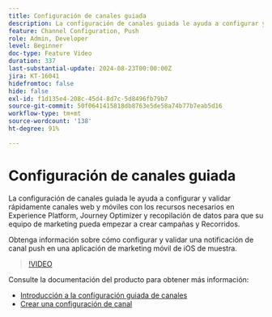 ```yaml
---
title: Configuración de canales guiada
description: La configuración de canales guiada le ayuda a configurar y validar rápidamente canales web y móviles con los recursos necesarios en Experience Platform, Journey Optimizer y recopilación de datos para que su equipo de marketing pueda empezar a crear campañas y recorridos. Obtenga información sobre cómo configurar y validar una notificación de canal push en una aplicación de marketing móvil de iOS de muestra.
feature: Channel Configuration, Push
role: Admin, Developer
level: Beginner
doc-type: Feature Video
duration: 337
last-substantial-update: 2024-08-23T00:00:00Z
jira: KT-16041
hidefromtoc: false
hide: false
exl-id: f1d135e4-208c-45d4-8d7c-5d8496fb79b7
source-git-commit: 50f0641415818db8763e5de58a74b77b7eab5d16
workflow-type: tm+mt
source-wordcount: '138'
ht-degree: 91%

---
```


# Configuración de canales guiada

La configuración de canales guiada le ayuda a configurar y validar rápidamente canales web y móviles con los recursos necesarios en Experience Platform, Journey Optimizer y recopilación de datos para que su equipo de marketing pueda empezar a crear campañas y Recorridos.

Obtenga información sobre cómo configurar y validar una notificación de canal push en una aplicación de marketing móvil de iOS de muestra.

>[!VIDEO](https://video.tv.adobe.com/v/3433053/?learn=on)

Consulte la documentación del producto para obtener más información:

* [Introducción a la configuración guiada de canales](https://experienceleague.adobe.com/docs/journey-optimizer/using/configuration/guided-setup/set-mobile-config.html)
* [Crear una configuración de canal](https://experienceleague.adobe.com/docs/journey-optimizer/using/configuration/guided-setup/create-channel-set-up.html)
